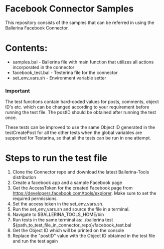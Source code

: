 
# Facebook Connector Samples

This repository consists of the samples that can be referred in using the Ballerina Facebook Connector.

# Contents:
  - samples.bal - Ballerina file with main function that utilizes all actions incorporated in the connector
  - facebook_test.bal - Testerina file for the connector
  - set_env_vars.sh - Environment variable setter
 
### Important
The test functions contain hard-coded values for posts, comments, object ID's etc. which can be changed according to your requirement before running the test file. The postID should be obtained after running the test once.

These tests can be improved to use the same Object ID generated in the testCreatePost for all the other tests when the global variables are supported for Testarina, so that all the tests can be run in one attempt.
  
# Steps to run the test file

 1. Clone the Connector repo and download the latest Ballerina-Tools distribution
 2. Create a facebook app and a sample Facebook page 
 3. Get the AccessToken for the created Facebook page from https://developers.facebook.com/tools/explorer. Make sure to set the required permissions.
 2. Set the access token in the set_env_vars.sh.
 3. Run the set_env_vars.sh and source the file in a terminal.
 4. Navigate to $BALLERINA_TOOLS_HOME/bin
 5. Run tests in the same terminal as:
 ./ballerina test ${path_to_test_file_in_connector_repo}/facebook_test.bal
 6. Get the Object ID which will be printed on the console
 7. Replace the "postID" value with the Object ID obtained in the test file and run the test again

